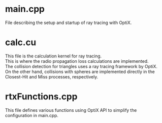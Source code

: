 # main.cpp
File describing the setup and startup of ray tracing with OptiX.

# calc.cu
This file is the calculation kernel for ray tracing.  
This is where the radio propagation loss calculations are implemented.  
The collision detection for triangles uses a ray tracing framework by OptiX. On the other hand, collisions with spheres are implemented directly in the Closest-Hit and Miss processes, respectively.

# rtxFunctions.cpp
This file defines various functions using OptiX API to simplify the configuration in main.cpp.
